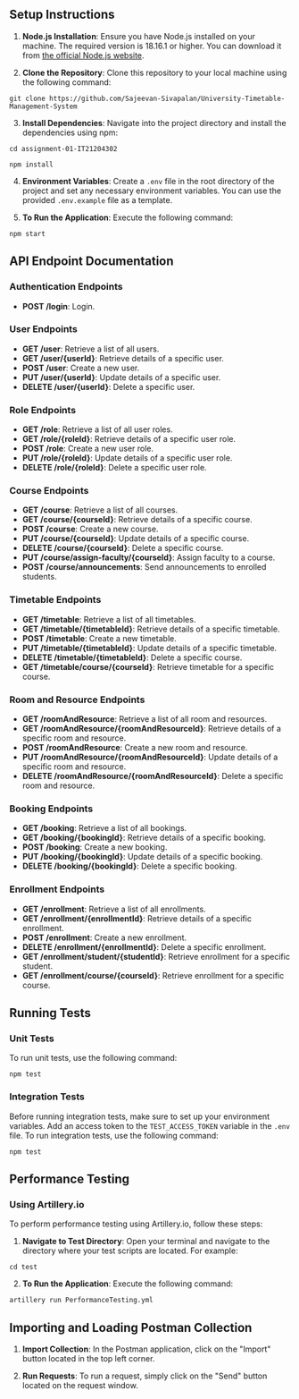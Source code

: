 
## Setup Instructions

1. **Node.js Installation**: Ensure you have Node.js installed on your machine. The required version is 18.16.1 or higher. You can download it from [the official Node.js website](https://nodejs.org/).

2. **Clone the Repository**: Clone this repository to your local machine using the following command:
```
git clone https://github.com/Sajeevan-Sivapalan/University-Timetable-Management-System
```

3. **Install Dependencies**: Navigate into the project directory and install the dependencies using npm:
```
cd assignment-01-IT21204302
```
```
npm install
```

4. **Environment Variables**: Create a `.env` file in the root directory of the project and set any necessary environment variables. You can use the provided `.env.example` file as a template.

5. **To Run the Application**: Execute the following command:
```
npm start
```

## API Endpoint Documentation

### Authentication Endpoints

- **POST /login**: Login.

### User Endpoints

- **GET /user**: Retrieve a list of all users.
- **GET /user/{userId}**: Retrieve details of a specific user.
- **POST /user**: Create a new user.
- **PUT /user/{userId}**: Update details of a specific user.
- **DELETE /user/{userId}**: Delete a specific user.

### Role Endpoints

- **GET /role**: Retrieve a list of all user roles.
- **GET /role/{roleId}**: Retrieve details of a specific user role.
- **POST /role**: Create a new user role.
- **PUT /role/{roleId}**: Update details of a specific user role.
- **DELETE /role/{roleId}**: Delete a specific user role.

### Course Endpoints

- **GET /course**: Retrieve a list of all courses.
- **GET /course/{courseId}**: Retrieve details of a specific course.
- **POST /course**: Create a new course.
- **PUT /course/{courseId}**: Update details of a specific course.
- **DELETE /course/{courseId}**: Delete a specific course.
- **PUT /course/assign-faculty/{courseId}**: Assign faculty to a course.
- **POST /course/announcements**: Send announcements to enrolled students.

### Timetable Endpoints

- **GET /timetable**: Retrieve a list of all timetables.
- **GET /timetable/{timetableId}**: Retrieve details of a specific timetable.
- **POST /timetable**: Create a new timetable.
- **PUT /timetable/{timetableId}**: Update details of a specific timetable.
- **DELETE /timetable/{timetableId}**: Delete a specific course.
- **GET /timetable/course/{courseId}**: Retrieve timetable for a specific course.

### Room and Resource Endpoints

- **GET /roomAndResource**: Retrieve a list of all room and resources.
- **GET /roomAndResource/{roomAndResourceId}**: Retrieve details of a specific room and resource.
- **POST /roomAndResource**: Create a new room and resource.
- **PUT /roomAndResource/{roomAndResourceId}**: Update details of a specific room and resource.
- **DELETE /roomAndResource/{roomAndResourceId}**: Delete a specific room and resource.

### Booking Endpoints

- **GET /booking**: Retrieve a list of all bookings.
- **GET /booking/{bookingId}**: Retrieve details of a specific booking.
- **POST /booking**: Create a new booking.
- **PUT /booking/{bookingId}**: Update details of a specific booking.
- **DELETE /booking/{bookingId}**: Delete a specific booking.

### Enrollment Endpoints

- **GET /enrollment**: Retrieve a list of all enrollments.
- **GET /enrollment/{enrollmentId}**: Retrieve details of a specific enrollment.
- **POST /enrollment**: Create a new enrollment.
- **DELETE /enrollment/{enrollmentId}**: Delete a specific enrollment.
- **GET /enrollment/student/{studentId}**: Retrieve enrollment for a specific student.
- **GET /enrollment/course/{courseId}**: Retrieve enrollment for a specific course.

## Running Tests

### Unit Tests

To run unit tests, use the following command:
```
npm test
```

### Integration Tests

Before running integration tests, make sure to set up your environment variables. Add an access token to the `TEST_ACCESS_TOKEN` variable in the `.env` file.
To run integration tests, use the following command:
```
npm test
```

## Performance Testing

### Using Artillery.io

To perform performance testing using Artillery.io, follow these steps:

1. **Navigate to Test Directory**: Open your terminal and navigate to the directory where your test scripts are located. For example:
```
cd test
```
2. **To Run the Application**: Execute the following command:
```
artillery run PerformanceTesting.yml
```


## Importing and Loading Postman Collection

1. **Import Collection**: In the Postman application, click on the "Import" button located in the top left corner.

2. **Run Requests**: To run a request, simply click on the "Send" button located on the request window.